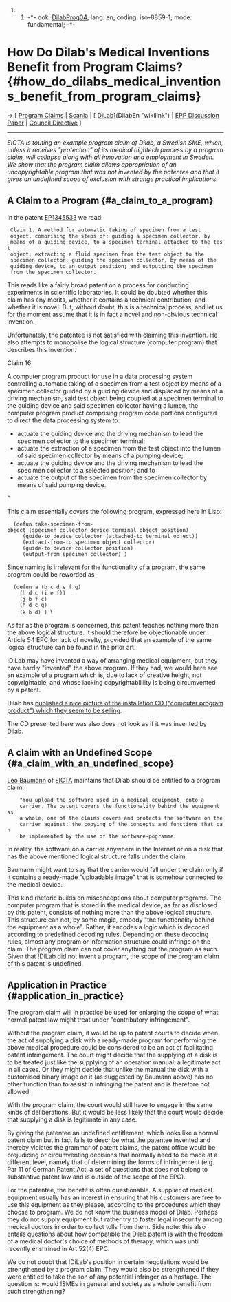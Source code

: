 1.  1.  -\*- dok: [DilabProg04](DilabProg04 "wikilink"); lang: en;
        coding: iso-8859-1; mode: fundamental; -\*-

# How Do Dilab\'s Medical Inventions Benefit from Program Claims? {#how_do_dilabs_medical_inventions_benefit_from_program_claims}

-\> \[ [ Program Claims](EubsaProgEn "wikilink") \| [
Scania](ScaniaEn "wikilink") \| [
[DiLab](DiLab "wikilink")](DilabEn "wikilink") \| [ EPP Discussion
Paper](FfiiEpp0506En "wikilink") \| [Council
Directive](http://swpat.ffii.org/papers/europarl0309/cons0401/#prog "wikilink")
\]

------------------------------------------------------------------------

*EICTA is touting an example program claim of Dilab, a Swedish SME,
which, unless it receives \"protection\" of its medical hightech process
by a program claim, will collapse along with all innovation and
employment in Sweden. We show that the program claim allows
appropriation of an uncopyrightable program that was not invented by the
patentee and that it gives an undefined scope of exclusion with strange
practical implications.*

## A Claim to a Program {#a_claim_to_a_program}

In the patent
[EP1345533](http://l2.espacenet.com/espacenet/viewer?PN=EP1345533 "wikilink")
we read:

` Claim 1. A method for automatic taking of specimen from a test`\
` object, comprising the steps of: guiding a specimen collector, by`\
` means of a guiding device, to a specimen terminal attached to the test`\
` object; extracting a fluid specimen from the test object to the`\
` specimen collector; guiding the specimen collector, by means of the`\
` guiding device, to an output position; and outputting the specimen`\
` from the specimen collector.`

This reads like a fairly broad patent on a process for conducting
experiments in scientific laboratories. It could be doubted whether this
claim has any merits, whether it contains a technical contribution, and
whether it is novel. But, without doubt, this is a technical process,
and let us for the moment assume that it is in fact a novel and
non-obvious technical invention.

Unfortunately, the patentee is not satisfied with claiming this
invention. He also attempts to monopolise the logical structure
(computer program) that describes this invention.

Claim 16:

A computer program product for use in a data processing system
controlling automatic taking of a specimen from a test object by means
of a specimen collector guided by a guiding device and displaced by
means of a driving mechanism, said test object being coupled at a
specimen terminal to the guiding device and said specimen collector
having a lumen, the computer program product comprising program code
portions configured to direct the data processing system to:

-   actuate the guiding device and the driving mechanism to lead the
    specimen collector to the specimen terminal;
-   actuate the extraction of a specimen from the test object into the
    lumen of said specimen collector by means of a pumping device;
-   actuate the guiding device and the driving mechanism to lead the
    specimen collector to a selected position; and to
-   actuate the output of the specimen from the specimen collector by
    means of said pumping device.

\"

This claim essentially covers the following program, expressed here in
Lisp:

`  (defun take-specimen-from-object (specimen collector device terminal object position)`\
`     (guide-to device collector (attached-to terminal object))`\
`     (extract-from-to specimen object collector)     `\
`     (guide-to device collector position)`\
`     (output-from specimen collector) )`

Since naming is irrelevant for the functionality of a program, the same
program could be reworded as

`  (defun a (b c d e f g)`\
`    (h d c (i e f))`\
`    (j b f c)`\
`    (h d c g)`\
`    (k b d) ) `\

As far as the program is concerned, this patent teaches nothing more
than the above logical structure. It should therefore be objectionable
under Article 54 EPC for lack of novelty, provided that an example of
the same logical structure can be found in the prior art.

!DiLab may have invented a way of arranging medical equipment, but they
have hardly \"invented\" the above program. If they had, we would here
see an example of a program which is, due to lack of creative height,
not copyrightable, and whose lacking copyrightabilility is being
circumvented by a patent.

Dilab has [published a nice picture of the installation CD (\"computer
program product\") which they seem to be
selling](http://www.dilab.se/misc.htm "wikilink").

The CD presented here was also does not look as if it was invented by
Dilab.

## A claim with an Undefined Scope {#a_claim_with_an_undefined_scope}

[ Leo Baumann](LeoBaumannEn "wikilink") of [
EICTA](SwpateictaEn "wikilink") maintains that Dilab should be entitled
to a program claim:

`    "You upload the software used in a medical equipment, onto a`\
`    carrier. The patent covers the functionality behind the equipment as`\
`    a whole, one of the claims covers and protects the software on the`\
`    carrier against: the copying of the concepts and functions that can`\
`    be implemented by the use of the software-pogramme.`

In reality, the software on a carrier anywhere in the Internet or on a
disk that has the above mentioned logical structure falls under the
claim.

Baumann might want to say that the carrier would fall under the claim
only if it contains a ready-made \"uploadable image\" that is somehow
connected to the medical device.

This kind rhetoric builds on misconceptions about computer programs. The
computer program that is stored in the medical device, as far as
disclosed by this patent, consists of nothing more than the above
logical structure. This structure can not, by some magic, embody \"the
functionality behind the equipment as a whole\". Rather, it encodes a
logic which is decoded according to predefined decoding rules. Depending
on these decoding rules, almost any program or information structure
could infringe on the claim. The program claim can not cover anything
but the program as such. Given that !DiLab did not invent a program, the
scope of the program claim of this patent is undefined.

## Application in Practice {#application_in_practice}

The program claim will in practice be used for enlarging the scope of
what normal patent law might treat under \"contributory infringement\".

Without the program claim, it would be up to patent courts to decide
when the act of supplying a disk with a ready-made program for
performing the above medical procedure could be considered to be an act
of facilitating patent infringement. The court might decide that the
supplying of a disk is to be treated just like the supplying of an
operation manual: a legitimate act in all cases. Or they might decide
that unlike the manual the disk with a customised binary image on it (as
suggested by Baumann above) has no other function than to assist in
infringing the patent and is therefore not allowed.

With the program claim, the court would still have to engage in the same
kinds of deliberations. But it would be less likely that the court would
decide that supplying a disk is legitimate in any case.

By giving the patentee an undefined entitlement, which looks like a
normal patent claim but in fact fails to describe what the patentee
invented and thereby violates the grammar of patent claims, the patent
office would be prejudicing or circumventing decisions that normally
need to be made at a different level, namely that of determining the
forms of infringement (e.g. Par 11 of German Patent Act, a set of
questions that does not belong to substantive patent law and is outside
of the scope of the EPC).

For the patentee, the benefit is often questionable. A supplier of
medical equipment usually has an interest in ensuring that his customers
are free to use this equipment as they please, according to the
procedures which they choose to program. We do not know the business
model of Dilab. Perhaps they do not supply equipment but rather try to
foster legal insecurity among medical doctors in order to collect tolls
from them. Side note: this also entails questions about how compatible
the Dilab patent is with the freedom of a medical doctor\'s choice of
methods of therapy, which was until recently enshrined in Art 52(4) EPC.

We do not doubt that !DiLab\'s position in certain negotiations would be
strengthened by a program claim. They would also be strengthened if they
were entitled to take the son of any potential infringer as a hostage.
The question is: would !SMEs in general and society as a whole benefit
from such strengthening?
